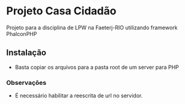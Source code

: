 # Projeto Casa Cidadão
Projeto para a disciplina de LPW na Faeterj-RIO utilizando framework PhalconPHP

## Instalação

* Basta copiar os arquivos para a pasta root de um server para PHP


### Observações

* É necessário habilitar a reescrita de url no servidor.
